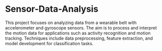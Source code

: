 # Sensor-Data-Analysis
This project focuses on analyzing data from a wearable belt with accelerometer and gyroscope sensors. The aim is to process and interpret the motion data for applications such as activity recognition and motion tracking. Techniques include data preprocessing, feature extraction, and model development for classification tasks.
